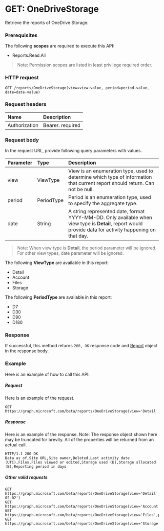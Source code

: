 # GET: OneDriveStorage
Retrieve the reports of OneDrive Storage.

### Prerequisites
The following **scopes** are required to execute this API: 
- Reports.Read.All
> Note: Permission scopes are listed in least privilege required order.

### HTTP request
<!-- { "blockType": "ignored" } -->
```http
GET /reports/OneDriveStorage(view=view-value, period=period-value, date=date-value)
```
### Request headers
| Name       | Description|
|:---------------|:----------|
| Authorization  | Bearer. required|

### Request body
In the request URL, provide following query parameters with values.

| Parameter	   | Type	|Description|
|:---------------|:--------|:----------|
|view|ViewType|View is an enumeration type, used to determine which type of information that current report should return. Can not be null.|
|period|PeriodType|Period is an enumeration type, used to specify the aggregate type.|
|date|String|A string represented date, format YYYY-MM-DD. Only available when view type is **Detail**, report would provide data for activity happening on that day.|

> Note: When view type is **Detail**, the period parameter will be ignored. For other view types, date parameter will be ignored.

The following **ViewType** are available in this report:

- Detail
- Account
- Files
- Storage

The following **PeriodType** are available in this report:

- D7
- D30
- D90
- D180

### Response
If successful, this method returns `200, OK` response code and [Report](../resources/report.md) object in the response body.

### Example
Here is an example of how to call this API.
##### Request
Here is an example of the request.
<!-- {
  "blockType": "request",
  "name": "reportroot_onedrivestorage"
}-->
```http
GET https://graph.microsoft.com/beta/reports/OneDriveStorage(view='Detail',period='D7',date=null)
```

##### Response
Here is an example of the response. Note: The response object shown here may be truncated for brevity. All of the properties will be returned from an actual call.
<!-- {
  "blockType": "response",
  "truncated": true,
  "@odata.type": "microsoft.graph.Report"
} -->
```http
HTTP/1.1 200 OK
Data as of,Site URL,Site owner,Deleted,Last activity date (UTC),Files,Files viewed or edited,Storage used (B),Storage allocated (B),Reporting period in days
```

##### Other valid requests
<!-- {
  "blockType": "request",
  "name": "reportroot_onedrivestorage"
}-->
```http
GET https://graph.microsoft.com/beta/reports/OneDriveStorage(view='Detail',period=null,date='2017-02-02')
GET https://graph.microsoft.com/beta/reports/OneDriveStorage(view='Account',period='D7',date=null)
GET https://graph.microsoft.com/beta/reports/OneDriveStorage(view='Files',period='D7',date=null)
GET https://graph.microsoft.com/beta/reports/OneDriveStorage(view='Storage',period='D7',date=null)
```
<!-- uuid: 8fcb5dbc-d5aa-4681-8e31-b001d5168d79
2015-10-25 14:57:30 UTC -->
<!-- {
  "type": "#page.annotation",
  "description": "ReportRoot: OneDriveStorage",
  "keywords": "",
  "section": "documentation",
  "tocPath": ""
}-->
